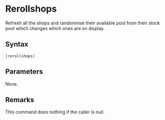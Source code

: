 # Rerollshops

Refresh all the shops and randomnise their available pool from their stock pool which changes which ones are on display.

## Syntax

````
|rerollshops|
````

## Parameters

None.

## Remarks

This command does nothing if the caller is null.
